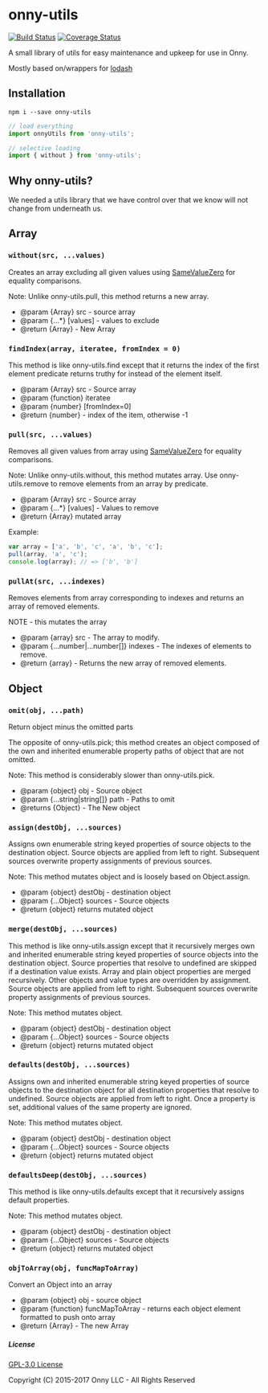 # onny-utils 
[![Build Status](https://travis-ci.org/onnyio/onny-utils.svg?branch=master)](https://travis-ci.org/onnyio/onny-utils) [![Coverage Status](https://coveralls.io/repos/github/onnyio/onny-utils/badge.svg?branch=master)](https://coveralls.io/github/onnyio/onny-utils?branch=master)


A small library of utils for easy maintenance and upkeep for use in Onny.

Mostly based on/wrappers for [lodash](https://github.com/lodash/lodash)

## Installation
`npm i --save onny-utils`

````javascript
// load everything
import onnyUtils from 'onny-utils';

// selective loading
import { without } from 'onny-utils';
````

## Why onny-utils?
We needed a utils library that we have control over that we know will not change from underneath us.

## Array

### `without(src, ...values)`

Creates an array excluding all given values using [SameValueZero](http://ecma-international.org/ecma-262/7.0/#sec-samevaluezero) for equality comparisons.

Note: Unlike onny-utils.pull, this method returns a new array.

* @param {Array} src - source array
* @param {...*} [values] - values to exclude
* @return {Array} - New Array


### `findIndex(array, iteratee, fromIndex = 0)`


This method is like onny-utils.find except that it returns the index of the first element predicate returns truthy for instead of the element itself.
 
* @param {Array} src - Source array
* @param {function} iteratee
* @param {number} [fromIndex=0]
* @return {number} - index of the item, otherwise -1

### `pull(src, ...values)`


Removes all given values from array using [SameValueZero](http://ecma-international.org/ecma-262/7.0/#sec-samevaluezero) for equality comparisons.

Note: Unlike onny-utils.without, this method mutates array. Use onny-utils.remove to remove elements from an array by predicate.

* @param {Array} src - Source array
* @param {...*} [values] - Values to remove
* @return {Array} mutated array

Example:

````javascript
var array = ['a', 'b', 'c', 'a', 'b', 'c'];
pull(array, 'a', 'c');
console.log(array); // => ['b', 'b']
```` 

### `pullAt(src, ...indexes) `

Removes elements from array corresponding to indexes and returns an array of removed elements.

NOTE - this mutates the array

* @param {array} src - The array to modify.
* @param {...number|...number[]} indexes - The indexes of elements to remove.
* @return {array} - Returns the new array of removed elements.

## Object

### `omit(obj, ...path)`

Return object minus the omitted parts

The opposite of onny-utils.pick; this method creates an object composed of the own and inherited enumerable property paths of object that are not omitted.

Note: This method is considerably slower than onny-utils.pick.

* @param {object} obj - Source object
* @param {...string|string[]} path - Paths to omit
* @returns {Object} - The New object

### `assign(destObj, ...sources)`

Assigns own enumerable string keyed properties of source objects to the destination object. Source objects are applied from left to right. Subsequent sources overwrite property assignments of previous sources.

Note: This method mutates object and is loosely based on Object.assign.

* @param {object} destObj - destination object
* @param {...Object} sources - Source objects
* @return {object} returns mutated object

### `merge(destObj, ...sources)`

This method is like onny-utils.assign except that it recursively merges own and inherited enumerable string keyed properties of source objects into the destination object. Source properties that resolve to undefined are skipped if a destination value exists. Array and plain object properties are merged recursively. Other objects and value types are overridden by assignment. Source objects are applied from left to right. Subsequent sources overwrite property assignments of previous sources.

Note: This method mutates object.

* @param {object} destObj - destination object
* @param {...Object} sources - Source objects
* @return {object} returns mutated object

### `defaults(destObj, ...sources)`

Assigns own and inherited enumerable string keyed properties of source objects to
the destination object for all destination properties that resolve to undefined.
Source objects are applied from left to right. Once a property is set, additional
values of the same property are ignored.

Note: This method mutates object.

* @param {object} destObj - destination object
* @param {...Object} sources - Source objects
* @return {object} returns mutated object

### `defaultsDeep(destObj, ...sources)`

This method is like onny-utils.defaults except that it recursively assigns default properties.

Note: This method mutates object.

* @param {object} destObj - destination object
* @param {...Object} sources - Source objects
* @return {object} returns mutated object

### `objToArray(obj, funcMapToArray)`

Convert an Object into an array

* @param {object} obj - source object
* @param {function} funcMapToArray - returns each object element formatted to push onto array
* @return {Array} - The new Array

##### License
[GPL-3.0 License](https://github.com/onnyio/onny-utils/blob/master/LICENSE)

Copyright (C) 2015-2017 Onny LLC - All Rights Reserved
